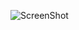 ![ScreenShot](https://raw.github.com/ghromis/DataProjects/master/Documents/180_Projects/DataProjects/Champs/Champs.jpeg)
